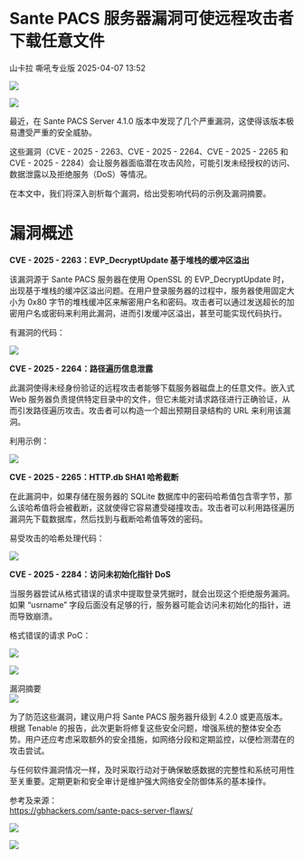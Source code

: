 #  Sante PACS 服务器漏洞可使远程攻击者下载任意文件   
山卡拉  嘶吼专业版   2025-04-07 13:52  
  
![](https://mmbiz.qpic.cn/mmbiz_gif/wpkib3J60o297rwgIksvLibPOwR24tqI8dGRUah80YoBLjTBJgws2n0ibdvfvv3CCm0MIOHTAgKicmOB4UHUJ1hH5g/640?wx_fmt=gif "")  
  
![](https://mmbiz.qpic.cn/sz_mmbiz_jpg/wpkib3J60o29BUr8nVcJlZibyicz4gFfuctIUcq2thvgzeATgpPAXywHlPiaiajv35dibzunBQ8w4vibxScicyoEuz9V9g/640?wx_fmt=jpeg&from=appmsg "")  
  
最近，在 Sante PACS Server 4.1.0 版本中发现了几个严重漏洞，这使得该版本极易遭受严重的安全威胁。  
  
这些漏洞（CVE - 2025 - 2263、CVE - 2025 - 2264、CVE - 2025 - 2265 和 CVE - 2025 - 2284）会让服务器面临潜在攻击风险，可能引发未经授权的访问、数据泄露以及拒绝服务（DoS）等情况。  
  
在本文中，我们将深入剖析每个漏洞，给出受影响代码的示例及漏洞摘要。  
# 漏洞概述  
  
**CVE - 2025 - 2263：EVP_DecryptUpdate 基于堆栈的缓冲区溢出**  
  
该漏洞源于 Sante PACS 服务器在使用 OpenSSL 的 EVP_DecryptUpdate 时，出现基于堆栈的缓冲区溢出问题。在用户登录服务器的过程中，服务器使用固定大小为 0x80 字节的堆栈缓冲区来解密用户名和密码。攻击者可以通过发送超长的加密用户名或密码来利用此漏洞，进而引发缓冲区溢出，甚至可能实现代码执行。  
  
有漏洞的代码：  
  
![](https://mmbiz.qpic.cn/sz_mmbiz_png/wpkib3J60o29BUr8nVcJlZibyicz4gFfuct2oU50ZRT5Bc0hOZ23n0DD6RUvaibjOYZRckg5Hk79IulqPG5gpDvFOg/640?wx_fmt=png&from=appmsg "")  
  
**CVE - 2025 - 2264：路径遍历信息泄露**  
  
此漏洞使得未经身份验证的远程攻击者能够下载服务器磁盘上的任意文件。嵌入式 Web 服务器负责提供特定目录中的文件，但它未能对请求路径进行正确验证，从而引发路径遍历攻击。攻击者可以构造一个超出预期目录结构的 URL 来利用该漏洞。  
  
利用示例：  
  
![](https://mmbiz.qpic.cn/sz_mmbiz_png/wpkib3J60o29BUr8nVcJlZibyicz4gFfuct0HqjqSbaPfCCxmAuXn9iat18YhiaiaxHH5dPXsRugKNdjZOx1hSSibBrwQ/640?wx_fmt=png&from=appmsg "")  
  
**CVE - 2025 - 2265：HTTP.db SHA1 哈希截断**  
  
在此漏洞中，如果存储在服务器的 SQLite 数据库中的密码哈希值包含零字节，那么该哈希值将会被截断，这就使得它容易遭受碰撞攻击。攻击者可以利用路径遍历漏洞先下载数据库，然后找到与截断哈希值等效的密码。  
  
易受攻击的哈希处理代码：  
  
![](https://mmbiz.qpic.cn/sz_mmbiz_png/wpkib3J60o29BUr8nVcJlZibyicz4gFfuctPU0FIgr4dVngpGzic4Ycr06f47liboyibu905xVia9WianyKxpic0QcH7bDw/640?wx_fmt=png&from=appmsg "")  
  
**CVE - 2025 - 2284：访问未初始化指针 DoS**  
  
当服务器尝试从格式错误的请求中提取登录凭据时，就会出现这个拒绝服务漏洞。如果 “usrname” 字段后面没有足够的行，服务器可能会访问未初始化的指针，进而导致崩溃。  
  
格式错误的请求 PoC：  
  
![](https://mmbiz.qpic.cn/sz_mmbiz_png/wpkib3J60o29BUr8nVcJlZibyicz4gFfuctWlicbwHVrCmsP7ZBC9eWIY2CQcjsEGWLo9axnUBbvV6U1NQhSYSJEzw/640?wx_fmt=png&from=appmsg "")  
  
![](https://mmbiz.qpic.cn/sz_mmbiz_png/wpkib3J60o29BUr8nVcJlZibyicz4gFfuctxickv1LVwAcWWyX8icIlq2ZKedHH21jS7ywQZY2ibbIpvqxYBR58OQzIA/640?wx_fmt=png&from=appmsg "")  
  
漏洞摘要  
![](https://mmbiz.qpic.cn/sz_mmbiz_png/wpkib3J60o29BUr8nVcJlZibyicz4gFfuctkyIoPeBEOKzGWkWiboeT8Vf0LbV7EtJfjXqqIWWJLicPRy5a9gebZ6kQ/640?wx_fmt=png&from=appmsg "")  
  
为了防范这些漏洞，建议用户将 Sante PACS 服务器升级到 4.2.0 或更高版本。根据 Tenable 的报告，此次更新将修复这些安全问题，增强系统的整体安全态势。用户还应考虑采取额外的安全措施，如网络分段和定期监控，以便检测潜在的攻击尝试。  
  
与任何软件漏洞情况一样，及时采取行动对于确保敏感数据的完整性和系统可用性至关重要。定期更新和安全审计是维护强大网络安全防御体系的基本操作。  
  
参考及来源：  
https://gbhackers.com/sante-pacs-server-flaws/  
  
![](https://mmbiz.qpic.cn/sz_mmbiz_png/wpkib3J60o29BUr8nVcJlZibyicz4gFfucta3SPRCBhy3auic4AmHY6OfgvQZKr5vFZwWxk22jDgmY27w2YBkn69Wg/640?wx_fmt=png&from=appmsg "")  
  
![](https://mmbiz.qpic.cn/sz_mmbiz_png/wpkib3J60o29BUr8nVcJlZibyicz4gFfuctsq9YBI43xg1xOMR1JoicKM3nDWJadP4KOsSUfszvDNoQGqfIHIsPZqA/640?wx_fmt=png&from=appmsg "")  
  
  
